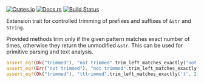 [![Crates.io](https://img.shields.io/crates/d/trim_matches_exactly.svg)](https://crates.io/crates/trim_matches_exactly)
[![Docs.rs](https://docs.rs/trim_matches_exactly/badge.svg)](https://docs.rs/crate/trim_matches_exactly)
[![Build Status](https://travis-ci.org/CodeSandwich/trim_matches_exactly.svg?branch=master)](https://travis-ci.org/CodeSandwich/trim_matches_exactly)

Extension trait for controlled trimming of prefixes and suffixes of `&str` and `String`.

Provided methods trim only if the given pattern matches exact number of times, otherwise they return
the unmodified `&str`. This can be used for primitive parsing and text analysis.

```rust
assert_eq!(Ok("trimmed"), "not trimmed".trim_left_matches_exactly("not ", 1));
assert_eq!(Err("not trimmed"), "not trimmed".trim_left_matches_exactly("very ", 1));
assert_eq!(Ok("trimmed"), "tttrimmed".trim_left_matches_exactly('t', 2));
```

